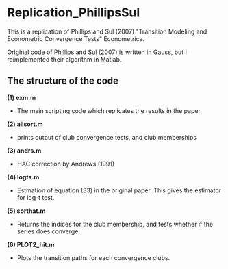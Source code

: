 # Replication_PhillipsSul

This is a replication of Phillips and Sul (2007) "Transition Modeling and Econometric Convergence Tests" Econometrica.

Original code of Phillips and Sul (2007) is written in Gauss, but I reimplemented their algorithm in Matlab.

## The structure of the code ##

**(1) exm.m**
 - The main scripting code which replicates the results in the paper.
 
**(2) allsort.m**
 - prints output of club convergence tests, and club memberships
  
**(3) andrs.m**
 - HAC correction by Andrews (1991)
 
**(4) logts.m**
 - Estmation of equation (33) in the original paper. This gives the estimator for log-t test.

**(5) sorthat.m**
 - Returns the indices for the club membership, and tests whether if the series does converge.

**(6) PLOT2_hit.m**
 - Plots the transition paths for each convergence clubs.
